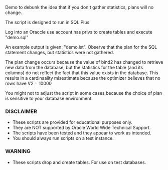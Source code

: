 Demo to debunk the idea that if you don't gather statistics, plans will no change.

The script is designed to run in SQL Plus

Log into an Oraccle use account has privs to create tables and execute "demo.sql"

An example output is given: "demo.lst". Observe that the plan for
the SQL statement changes, but statistics were not gathered.

The plan change occurs because the value of bind2 has changed to
retrieve new data from the database, but the statistics for the 
table (and its columns) do not reflect the fact that this value exists
in the database. This results in a cardinaality misestimate because the
optimizer believes that no rows have V2 = 10000

You might not to adjust the script in some cases because the
choice of plan is sensitive to your database environment.

### DISCLAIMER

*  These scripts are provided for educational purposes only.
*  They are NOT supported by Oracle World Wide Technical Support.
*  The scripts have been tested and they appear to work as intended.
*  You should always run scripts on a test instance.

### WARNING

*  These scripts drop and create tables. For use on test databases.
